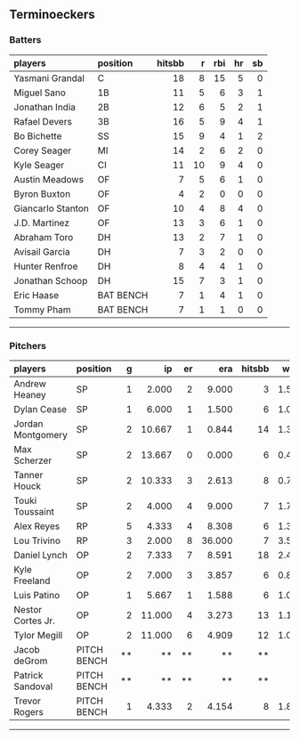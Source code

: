 ## Terminoeckers

### Batters

 
|players           |position  | hitsbb|  r| rbi| hr| sb| 
|:-----------------|:---------|------:|--:|---:|--:|--:| 
|Yasmani Grandal   |C         |     18|  8|  15|  5|  0| 
|Miguel Sano       |1B        |     11|  5|   6|  3|  1| 
|Jonathan India    |2B        |     12|  6|   5|  2|  1| 
|Rafael Devers     |3B        |     16|  5|   9|  4|  1| 
|Bo Bichette       |SS        |     15|  9|   4|  1|  2| 
|Corey Seager      |MI        |     14|  2|   6|  2|  0| 
|Kyle Seager       |CI        |     11| 10|   9|  4|  0| 
|Austin Meadows    |OF        |      7|  5|   6|  1|  0| 
|Byron Buxton      |OF        |      4|  2|   0|  0|  0| 
|Giancarlo Stanton |OF        |     10|  4|   8|  4|  0| 
|J.D. Martinez     |OF        |     13|  3|   6|  1|  0| 
|Abraham Toro      |DH        |     13|  2|   7|  1|  0| 
|Avisail Garcia    |DH        |      7|  3|   2|  0|  0| 
|Hunter Renfroe    |DH        |      8|  4|   4|  1|  0| 
|Jonathan Schoop   |DH        |     15|  7|   3|  1|  0| 
|Eric Haase        |BAT BENCH |      7|  1|   4|  1|  0| 
|Tommy Pham        |BAT BENCH |      7|  1|   1|  0|  0| 


* * *

### Pitchers

 
|players           |position    |  g|     ip| er|    era| hitsbb|  whip| so|  w| sv| 
|:-----------------|:-----------|--:|------:|--:|------:|------:|-----:|--:|--:|--:| 
|Andrew Heaney     |SP          |  1|  2.000|  2|  9.000|      3| 1.500|  2|  0|  0| 
|Dylan Cease       |SP          |  1|  6.000|  1|  1.500|      6| 1.000| 11|  1|  0| 
|Jordan Montgomery |SP          |  2| 10.667|  1|  0.844|     14| 1.312|  8|  0|  0| 
|Max Scherzer      |SP          |  2| 13.667|  0|  0.000|      6| 0.439| 19|  1|  0| 
|Tanner Houck      |SP          |  2| 10.333|  3|  2.613|      8| 0.774| 10|  0|  0| 
|Touki Toussaint   |SP          |  2|  4.000|  4|  9.000|      7| 1.750|  0|  0|  0| 
|Alex Reyes        |RP          |  5|  4.333|  4|  8.308|      6| 1.385|  7|  0|  1| 
|Lou Trivino       |RP          |  3|  2.000|  8| 36.000|      7| 3.500|  1|  0|  0| 
|Daniel Lynch      |OP          |  2|  7.333|  7|  8.591|     18| 2.455|  7|  0|  0| 
|Kyle Freeland     |OP          |  2|  7.000|  3|  3.857|      6| 0.857|  8|  1|  0| 
|Luis Patino       |OP          |  1|  5.667|  1|  1.588|      6| 1.059|  5|  1|  0| 
|Nestor Cortes Jr. |OP          |  2| 11.000|  4|  3.273|     13| 1.182| 11|  0|  0| 
|Tylor Megill      |OP          |  2| 11.000|  6|  4.909|     12| 1.091| 13|  1|  0| 
|Jacob deGrom      |PITCH BENCH | **|     **| **|     **|     **|    **| **| **| **| 
|Patrick Sandoval  |PITCH BENCH | **|     **| **|     **|     **|    **| **| **| **| 
|Trevor Rogers     |PITCH BENCH |  1|  4.333|  2|  4.154|      8| 1.846|  3|  0|  0| 


* * *


